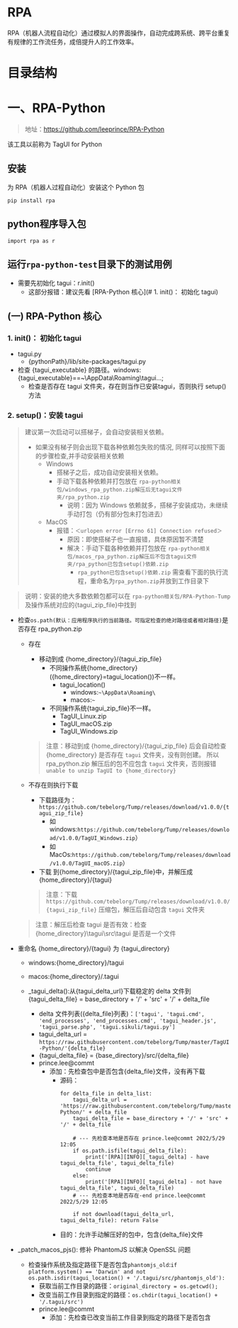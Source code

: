 # RPA
RPA（机器人流程自动化）通过模拟人的界面操作，自动完成跨系统、跨平台重复有规律的工作流任务，成倍提升人的工作效率。

# 目录结构


# 一、RPA-Python
> 地址：https://github.com/leeprince/RPA-Python

该工具以前称为 TagUI for Python

## 安装
为 RPA（机器人过程自动化）安装这个 Python 包
```
pip install rpa
```

## python程序导入包
```
import rpa as r
```

## 运行`rpa-python-test`目录下的测试用例
- 需要先初始化 tagui：r.init()
  - 这部分报错：建议先看 [RPA-Python 核心](# 1. init()： 初始化 tagui)

## (一) RPA-Python 核心

### 1. init()： 初始化 tagui
- tagui.py
  - {pythonPath}/lib/site-packages/tagui.py
- 检查 {tagui_executable} 的路径。windows:{tagui_executable}==~\AppData\Roaming\tagui\...;
  - 检查是否存在 tagui 文件夹，存在则当作已安装tagui，否则执行 setup() 方法

### 2. setup()：安装 tagui
> 建议第一次启动可以搭梯子，会自动安装相关依赖。
>  - 如果没有梯子则会出现下载各种依赖包失败的情况, 同样可以按照下面的步骤检查,并手动安装相关依赖
>    - Windows
>      - 搭梯子之后，成功自动安装相关依赖。 
>      - 手动下载各种依赖并打包放在 `rpa-python相关包/windows_rpa_python.zip解压后无tagui文件夹/rpa_python.zip`
>        - 说明：因为 Windows 依赖就多，搭梯子安装成功，未继续手动打包（仍有部分包未打包进去）
>    - MacOS 
>      - 报错：`＜urlopen error [Errno 61] Connection refused＞`
>        - 原因：即使搭梯子也一直报错，具体原因暂不清楚
>        - 解决：手动下载各种依赖并打包放在 `rpa-python相关包/macos_rpa_python.zip解压后不包含tagui文件夹/rpa_python已包含setup()依赖.zip`
>          - `rpa_python已包含setup()依赖.zip` 需查看下面的执行流程，重命名为`rpa_python.zip`并放到工作目录下

> 说明：安装的绝大多数依赖包都可以在 `rpa-python相关包/RPA-Python-Tump` 及操作系统对应的{tagui_zip_file}中找到

- 检查`os.path(默认：应用程序执行的当前路径。可指定检查的绝对路径或者相对路径)`是否存在 rpa_python.zip
  - 存在
    - 移动到成 {home_directory}/{tagui_zip_file}
      - 不同操作系统{home_directory}({home_directory}=tagui_location())不一样。
        - tagui_location()
          - windows:`~\AppData\Roaming\`
          - macos:`~`
      - 不同操作系统{tagui_zip_file}不一样。
        - TagUI_Linux.zip
        - TagUI_macOS.zip
        - TagUI_Windows.zip
    > 注意：移动到成 {home_directory}/{tagui_zip_file} 后会自动检查 {home_directory} 是否存在 `tagui` 文件夹，没有则创建。
    > 所以 rpa_python.zip 解压后的包不应包含 `tagui` 文件夹，否则报错 `unable to unzip TagUI to {home_directory}`
  - 不存在则执行下载
    - 下载路径为：`https://github.com/tebelorg/Tump/releases/download/v1.0.0/{tagui_zip_file}`
      - 如windows:`https://github.com/tebelorg/Tump/releases/download/v1.0.0/TagUI_Windows.zip`）
      - 如MacOs:`https://github.com/tebelorg/Tump/releases/download/v1.0.0/TagUI_macOS.zip`）
    - 下载 到{home_directory}/{tagui_zip_file}中，并解压成 {home_directory}/{tagui}
    
    > 注意：下载 `https://github.com/tebelorg/Tump/releases/download/v1.0.0/{tagui_zip_file}` 压缩包，解压后自动包含 `tagui` 文件夹
  > 注意：解压后检查 tagui 是否有效：检查 {home_directory}\tagui\src\tagui 是否是一个文件

- 重命名 {home_directory}/{tagui} 为 {tagui_directory}
  - windows:{home_directory}/tagui
  - macos:{home_directory}/.tagui

  - _tagui_delta():从{tagui_delta_url}下载稳定的 delta 文件到 {tagui_delta_file} = base_directory + '/' + 'src' + '/' + delta_file
    - delta 文件列表({delta_file}列表)：`['tagui', 'tagui.cmd', 'end_processes', 'end_processes.cmd', 'tagui_header.js', 'tagui_parse.php', 'tagui.sikuli/tagui.py']`
    - tagui_delta_url = `https://raw.githubusercontent.com/tebelorg/Tump/master/TagUI-Python/'{delta_file}`
    - {tagui_delta_file} = {base_directory}/src/{delta_file}
    - prince.lee@commt
      - 添加：先检查包中是否包含{delta_file}文件，没有再下载
        - 源码：
          ```
          for delta_file in delta_list:
              tagui_delta_url = 'https://raw.githubusercontent.com/tebelorg/Tump/master/TagUI-Python/' + delta_file
              tagui_delta_file = base_directory + '/' + 'src' + '/' + delta_file
          
              # --- 先检查本地是否存在 prince.lee@commt 2022/5/29 12:05
              if os.path.isfile(tagui_delta_file):
                  print('[RPA][INFO][_tagui_delta] - have tagui_delta_file', tagui_delta_file)
                  continue
              else:
                  print('[RPA][INFO][_tagui_delta] - not have tagui_delta_file', tagui_delta_file)
              # --- 先检查本地是否存在-end prince.lee@commt 2022/5/29 12:05
          
              if not download(tagui_delta_url, tagui_delta_file): return False
          ```
        - 目的：允许手动解压好的包中，包含{delta_file}文件
      
- _patch_macos_pjs(): 修补 PhantomJS 以解决 OpenSSL 问题
  - 检查操作系统及指定路径下是否包含`phantomjs_old`:`if platform.system() == 'Darwin' and not os.path.isdir(tagui_location() + '/.tagui/src/phantomjs_old'):`
    - 获取当前工作目录的路径：`original_directory = os.getcwd();`
    - 改变当前工作目录到指定的路径：`os.chdir(tagui_location() + '/.tagui/src')`
    - prince.lee@commt
      - 添加：先检查已改变当前工作目录到指定的路径下是否包含